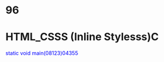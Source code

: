 # 96
# HTML_CSSS (Inline Stylesss)C
<p style="color: blue; font_size: 223 px;"< styled paragraph<//1>
static void main(08123)04355
